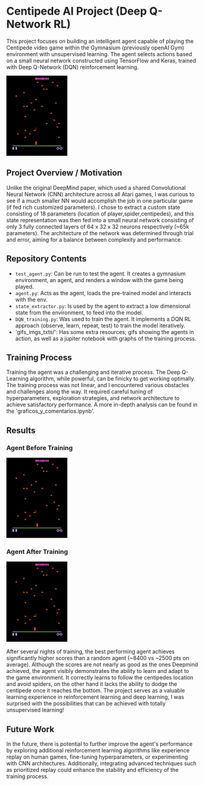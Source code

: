 # Centipede AI Project (Deep Q-Network RL)

This project focuses on building an intelligent agent capable of playing the Centipede video game within the Gymnasium (previously openAI Gym) environment with unsupervised learning. The agent selects actions based on a small neural network constructed using TensorFlow and Keras, trained with Deep Q-Network (DQN) reinforcement learning.

![Agent After Training](gifs_imgs_txts/model_200.gif)

## Project Overview / Motivation

Unlike the original DeepMind paper, which used a shared Convolutional Neural Network (CNN) architecture across all Atari games, I was curious to see if a much smaller NN would accomplish the job in one particular game (if fed rich customized parameters). I chose to extract a custom state consisting of 18 parameters (location of player,spider,centipedes), and this state representation was then fed into a small neural network consisting of only 3 fully connected layers of 64 x 32 x 32 neurons respectively (~65k parameters). The architecture of the network was determined through trial and error, aiming for a balance between complexity and performance.

## Repository Contents
- `test_agent.py`: Can be run to test the agent. It creates a gymnasium environment, an agent, and renders a window with the game being played.
- `agent.py`: Acts as the agent, loads the pre-trained model and interacts with the env.
- `state_extractor.py`: Is used by the agent to extract a low dimensional state from the environment, to feed into the model.
- `DQN_training.py`: Was used to train the agent. It implements a DQN RL approach (observe, learn, repeat, test) to train the model iteratively.
- 'gifs_imgs_txts/': Has some extra resources; gifs showing the agents in action, as well as a jupiter notebook with graphs of the training process.

## Training Process

Training the agent was a challenging and iterative process. The Deep Q-Learning algorithm, while powerful, can be finicky to get working optimally. The training process was not linear, and I encountered various obstacles and challenges along the way. It required careful tuning of hyperparameters, exploration strategies, and network architecture to achieve satisfactory performance. A more in-depth analysis can be found in the 'graficos_y_comentarios.ipynb'.

## Results

### Agent Before Training

![Agent Before Training](gifs_imgs_txts/model_0.gif)

### Agent After Training

![Agent After Training](gifs_imgs_txts/model_630b.gif)

After several nights of training, the best performing agent achieves significantly higher scores than a random agent (~8400 vs ~2500 pts on average). Although the scores are not nearly as good as the ones Deepmind achieved, the agent visibly demonstrates the ability to learn and adapt to the game environment. It correctly learns to follow the centipedes location and avoid spiders, on the other hand it lacks the ability to dodge the centipede once it reaches the bottom. The project serves as a valuable learning experience in reinforcement learning and deep learning, I was surprised with the possibilities that can be achieved with totally unsupervised learning!

## Future Work

In the future, there is potential to further improve the agent's performance by exploring additional reinforcement learning algorithms like experience replay on human games, fine-tuning hyperparameters, or experimenting with CNN architectures. Additionally, integrating advanced techniques such as prioritized replay could enhance the stability and efficiency of the training process.
